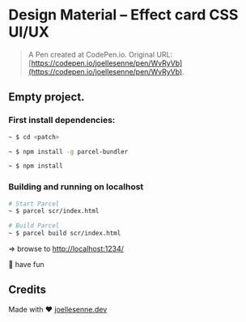 # Design Material – Effect card  CSS UI/UX

>A Pen created at CodePen.io. Original URL: [https://codepen.io/joellesenne/pen/WvRyVb](https://codepen.io/joellesenne/pen/WvRyVb).

## Empty project.

### First install dependencies:

```bash
~ $ cd <patch>

~ $ npm install -g parcel-bundler

~ $ npm install
```

### Building and running on localhost

```bash
# Start Parcel
~ $ parcel scr/index.html

# Build Parcel
~ $ parcel build scr/index.html
```

=> browse to [http://localhost:1234/](http://localhost:1234/)

🎉 have fun

## Credits

Made with ❤️ [joellesenne.dev](https://joellesenne.dev/)

